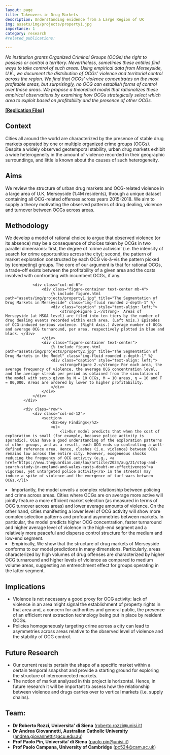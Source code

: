 ```yaml
---
layout: page
title: Takeovers in Drug Markets
description: Understanding evidence from a Large Region of UK
img: assets/img/projects/property1.jpg
importance: 1
category: research
#related_publications: 

---
```




_No institution grants Organized Criminal Groups (OCGs) the right to possess or control a territory. Nevertheless, sometimes these entities find ways to take control of such areas. Using empirical data from Merseyside, U.K., we document the distribution of OCGs' violence and territorial control across the region. We find that OCGs' violence concentrates on the most profitable areas, but surprisingly, no OCG can establish forms of control over those areas. We propose a theoretical model that rationalizes these empirical observations by examining how OCGs strategically select which area to exploit based on profitability and the presence of other OCGs._

**[[Replication Files]](https://github.com/andrea-giovannetti/PropertyRightsOCGs)**



<html lang="en">
<head>
    <meta charset="UTF-8">
    <meta name="viewport" content="width=device-width, initial-scale=1.0">
    <title>Organized Crime Group Takeovers in Drug Markets: A Model and Evidence from a Large UK Region </title>
</head>
<body>
    <div class="post">
        <article>
            <div class="row">
                <div class="col-md-6">
                    <section>
                        <h2>Context</h2>
                        <p>Cities all around the world are characterized by the presence of stable drug markets operated by one or multiple organized crime groups (OCGs). Despite a widely observed geotemporal stability, urban drug markets exhibit a wide heterogeneity in the amount of violence recorded in their geographic surroundings, and little is known about the causes of such heterogeneity.</p>
                    </section>
                    <section>
                        <h2>Aims</h2>
                        <p> We review the structure of urban drug markets and OCG-related violence in a large area of U.K, Merseyside (1.4M residents), through a unique dataset containing all OCG-related offenses across years 2015-2018. We aim to supply a theory motivating the observed patterns of drug dealing, violence and turnover between OCGs across areas.</p>
                    </section>
                    <section>
                        <h2>Methodology</h2>
                        <p> We develop a model of rational choice to argue that observed violence (or its absence) may be a consequence of choices taken by OCGs in two parallel dimensions: first, the degree of `crime activism' (i.e. the intensity of search for crime opportunities across the city); second, the pattern of market exploration constructed by each OCG vis-à-vis the pattern picked by (competing) groups. The core of our argument is that for rational OCGs, a trade-off exists between the profitability of a given area and the costs involved with confronting with incumbent  OCGs, if any.  </p>
                    </section>
                </div>

                <div class="col-md-6">
                    <div class="figure-container text-center mb-4">
                        {% include figure.html path="assets/img/projects/property1.jpg" title="The Segmentation of Drug Markets in Merseyside" class="img-fluid rounded z-depth-1" %}
                        <div class="caption" style="text-align: left;">
                            <strong>Figure 1.</strong>  Areas of Merseyside (at MSOA level) are filed into ten tiers by the number of drug dealing events recorded within each area. (Left Axis.) Episodes of OCG-induced serious violence. (Right Axis.) Average number of OCGs and average OCG turnaround, per area, respectively plotted in blue and black. </div>
                    </div>
                    <div class="figure-container text-center">
                        {% include figure.html path="assets/img/projects/property2.jpg" title="The Segmentation of Drug Markets in the Model" class="img-fluid rounded z-depth-1" %}
                        <div class="caption" style="text-align: left;">
                            <strong>Figure 2.</strong> For each area, the average frequency of violence, the average OCG concentration level, and the average streak per period as obtained from the simulation of the model with setup given by N = 10 OCGs, M = 10 areas, η = 10 and T = 80,000. Areas are ordered by lower to higher profitability.
                        </div>
                    </div>
                </div>
            </div>

            <div class="row">
                <div class="col-md-12">
                    <section>
                        <h2>Key Findings</h2>
                        <ul>
                            <li>Our model predicts that when the cost of exploration is small (for example, because police activity is sporadic), OCGs have a good understanding of the exploration patterns of other groups, and as a result, each OCG ends up controlling a well-defined reference area. Hence, clashes (i.e. violence) between OCGs remains low across the entire city. However, exogeneous shocks reducing the frequency of OCG activity (e.g., <a href="https://www.theguardian.com/law/article/2024/aug/21/stop-and-search-study-in-england-and-wales-casts-doubt-on-effectiveness">a vigorous, yet untargeted police activity</a> in the streets) may induce a spike of violence and the emergence of turf wars between OCGs.</li>
<li> Importantly, the model unveils a complex relationship between policing and crime across areas. Cities where OCGs are on average more active will jointly feature a more efficient market selection (as measured in terms of OCG turnover across areas) and lower average amounts of violence. On the other hand, cities manifesting a lower level of OCG activity will show more complex selection patterns and profound asymmetries between markets. In particular, the model predicts higher OCG concentration, faster turnaround and higher average level of violence in the high-end segment and a relatively more peaceful and disperse control structure for the medium and low-end segment.</li>
                            <li> Empirically, We show that the structure of drug markets of Merseyside conforms to our model predictions in many dimensions. Particularly, areas characterized by high volumes of drug offenses are characterized by higher OCG turnaround and higher levels of violence as compared to medium volume areas, suggesting an entrenchment effect for groups operating in the latter segment.</li>
                        </ul>
                    </section>
                    <section>
                        <h2>Implications</h2>
			<ul>
                        <li>Violence is not necessary a good proxy for OCG activity: lack of violence in an area might signal the establishment of property rights in that area and, a concern for authorities and general public, the presence of an efficient rent extraction technology being put in place by resident OCGs. </li>
			<li>Policies homogeneously targeting crime across a city can lead to asymmetries across areas relative to the observed level of violence and the stability of OCG control.</li>
			</ul>
                    </section>
                    <section>
                        <h2>Future Research</h2>
                        <ul>
                            <li>Our current results pertain the shape of a specific market within a certain temporal snapshot and provide a starting ground for exploring the structure of interconnected markets.</li>
                            <li>The notion of market analyzed in this project is horizontal. Hence, in future research it will be important  to assess how the relationship between violence and drugs carries over to vertical markets (i.e. supply chains).</li>
                        </ul>
                    </section>
                </div>
            </div>
        </article>
    </div>



<div class="team-members">
  <h2>Team:</h2>
  <ul>
    <li><strong>Dr Roberto Rozzi, Universita' di Siena</strong> (<a href="mailto:roberto.rozzi@unisi.it">roberto.rozzi@unisi.it</a>)</li>
    <li><strong>Dr Andrea Giovannetti, Australian Catholic University</strong> (<a href="mailto:andrea.giovannetti@acu.edu.au">andrea.giovannetti@acu.edu.au</a>)</li>
    <li><strong>Prof Paolo Pin, Universita' di Siena</strong> (<a href="mailto:paolo.pin@unisi.it">paolo.pin@unisi.it</a>)</li>
    <li><strong>Prof Paolo Campana, University of Cambridge</strong> (<a href="mailto:pc524@cam.ac.uk">pc524@cam.ac.uk</a>)</li>
  </ul>
</div>

</body>
</html>
